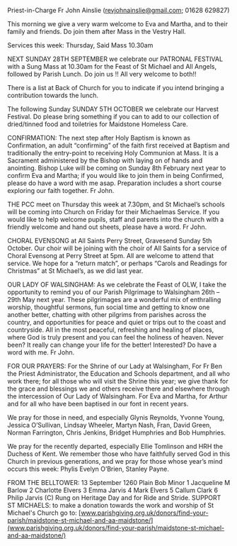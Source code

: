 
Priest-in-Charge Fr John Ainslie ([revjohnainslie@gmail.com](mailto:revjohnainslie@gmail.com); 01628 629827)

  This morning we give a very warm welcome to Eva and Martha, and to their
        family and friends. Do join them after Mass in the Vestry Hall.

Services this week: Thursday, Said Mass 10.30am

NEXT SUNDAY 28TH SEPTEMBER we celebrate our PATRONAL FESTIVAL with a Sung Mass at 10.30am
for the Feast of St Michael and All Angels, followed by Parish Lunch. Do join us !! All very welcome to both!!

There is a list at Back of Church for you to indicate if you intend bringing a contribution towards the lunch.

The following Sunday SUNDAY 5TH OCTOBER we celebrate our Harvest Festival. Do please bring something if
you can to add to our collection of dried/tinned food and toiletries for Maidstone Homeless Care.

CONFIRMATION: The next step after Holy Baptism is known as Confirmation, an adult “confirming” of the faith
first received at Baptism and traditionally the entry-point to receiving Holy Communion at Mass. It is a Sacrament
administered by the Bishop with laying on of hands and anointing. Bishop Luke will be coming on Sunday 8th
February next year to confirm Eva and Martha; if you would like to join them in being Confirmed, please do
have a word with me asap. Preparation includes a short course exploring our faith together. Fr John.

THE PCC meet on Thursday this week at 7.30pm, and St Michael’s schools will be coming into Church on Friday
for their Michaelmas Service. If you would like to help welcome pupils, staff and parents into the church with a
friendly welcome and hand out sheets, please have a word. Fr John.

CHORAL EVENSONG at All Saints Perry Street, Gravesend Sunday 5th October. Our choir will be joining with
the choir of All Saints for a service of Choral Evensong at Perry Street at 5pm. All are welcome to attend that service.
We hope for a “return match”, or perhaps “Carols and Readings for Christmas” at St Michael’s, as we did last year.

OUR LADY OF WALSINGHAM: As we celebrate the Feast of OLW, I take the opportunity to remind you of our
Parish Pilgrimage to Walsingham 26th – 29th May next year. These pilgrimages are a wonderful mix of enthralling
worship, thoughtful sermons, fun social time and getting to know one another better, chatting with other pilgrims from
parishes across the country, and opportunities for peace and quiet or trips out to the coast and countryside. All in the
most peaceful, refreshing and healing of places, where God is truly present and you can feel the holiness of heaven.
Never been? It really can change your life for the better! Interested? Do have a word with me. Fr John.

FOR OUR PRAYERS: For the Shrine of our Lady at Walsingham, For Fr Ben the Priest Administrator, the
Education and Schools department, and all who work there; for all those who will visit the Shrine this year; we give
thank for the grace and blessings we and others receive there and elsewhere through the intercession of Our Lady of
Walsingham. For Eva and Martha, for Arthur and for all who have been baptised in our font in recent years.

We pray for those in need, and especially Glynis Reynolds, Yvonne Young, Jessica O’Sullivan, Lindsay Wheeler,
Martyn Nash, Fran, David Green, Norman Farrington, Chris Jenkins, Bridget Humphries and Bob Humphries.

We pray for the recently departed, especially Ellie Tomlinson and HRH the Duchess of Kent. We remember those
who have faithfully served God in this Church in previous generations, and we pray for those whose year’s mind
occurs this week: Phylis Evelyn O’Brien, Stanley Payne.

FROM THE BELLTOWER: 13 September 1260 Plain Bob Minor 1 Jacqueline M Barlow 2 Charlotte Elvers 3
Emma Jarvis 4 Mark Elvers 5 Callum Clark 6 Philip Jarvis (C) Rung on Heritage Day and for Ride and Stride.
SUPPORT ST MICHAELS: to make a donation towards the work and worship of St Michael's Church go to:
[www.parishgiving.org.uk/donors/find-your-parish/maidstone-st-michael-and-aa-maidstone/](www.parishgiving.org.uk/donors/find-your-parish/maidstone-st-michael-and-aa-maidstone/)

